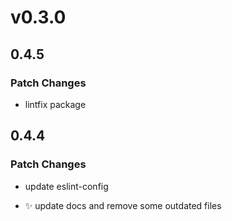 # v0.3.0

## 0.4.5

### Patch Changes

- lintfix package

## 0.4.4

### Patch Changes

- update eslint-config

- ✨ update docs and remove some outdated files
